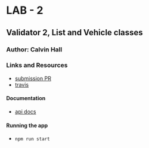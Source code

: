 # LAB - 2

## Validator 2, List and Vehicle classes

### Author: Calvin Hall

### Links and Resources
* [submission PR](https://github.com/Clownvin-cr-deltav-401d4/lab-06/pull/1)
* [travis](https://www.travis-ci.com/Clownvin-cr-deltav-401d4/lab-06)

#### Documentation
* [api docs](https://app.swaggerhub.com/apis/Clownsquad/json-server-api/1.0.0)

#### Running the app
* `npm run start`